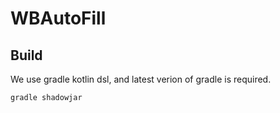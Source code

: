 # WBAutoFill

## Build

We use gradle kotlin dsl, and latest verion of gradle is required.

```bash
gradle shadowjar
```
